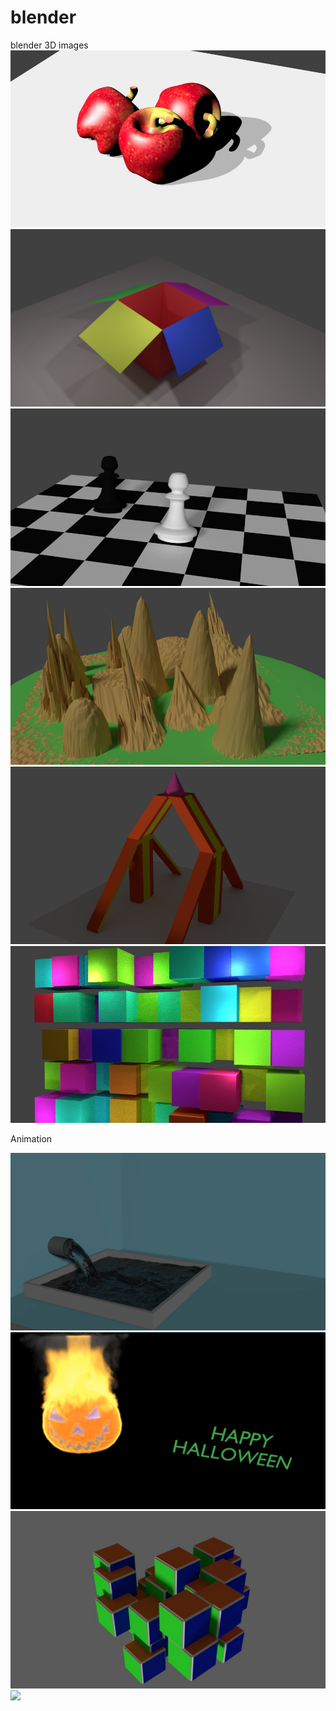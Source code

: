 # blender
blender 3D images
![](/images/apple.jpg)
![](/images/cartoon1.png)
![](/images/chess.jpg)
![](/images/landscape.jpg)
![](/images/mirror.jpg)
![](/images/randomizetransform1.jpg)

Animation

[![Wtach this](/images/water.png)](https://youtu.be/g6wvx9H3BdM)
[![](/images/halloween.jpg)](https://youtu.be/fvJbgI1veM4)
[![](/images/cube.png)](https://youtu.be/a3AYM-34UJ8)
[![](/images/uvsphere.jpg)](https://youtu.be/AOBb0QF19pA)
